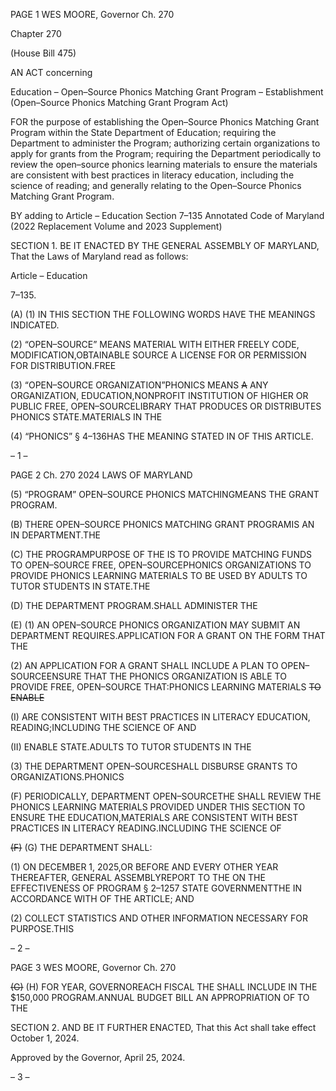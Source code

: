 PAGE 1
WES MOORE, Governor Ch. 270

Chapter 270

(House Bill 475)

AN ACT concerning

Education – Open–Source Phonics Matching Grant Program – Establishment
(Open–Source Phonics Matching Grant Program Act)

FOR the purpose of establishing the Open–Source Phonics Matching Grant Program within
the State Department of Education; requiring the Department to administer the
Program; authorizing certain organizations to apply for grants from the Program;
requiring the Department periodically to review the open–source phonics learning
materials to ensure the materials are consistent with best practices in literacy
education, including the science of reading; and generally relating to the
Open–Source Phonics Matching Grant Program.

BY adding to
Article – Education
Section 7–135
Annotated Code of Maryland
(2022 Replacement Volume and 2023 Supplement)

SECTION 1. BE IT ENACTED BY THE GENERAL ASSEMBLY OF MARYLAND,
That the Laws of Maryland read as follows:

Article – Education

7–135.

(A) (1) IN THIS SECTION THE FOLLOWING WORDS HAVE THE MEANINGS
INDICATED.

(2) “OPEN–SOURCE” MEANS MATERIAL WITH EITHER FREELY
CODE, MODIFICATION,OBTAINABLE SOURCE A LICENSE FOR OR PERMISSION FOR
DISTRIBUTION.FREE

(3) “OPEN–SOURCE ORGANIZATION”PHONICS MEANS ~~A~~ ANY
ORGANIZATION, EDUCATION,NONPROFIT INSTITUTION OF HIGHER OR PUBLIC
FREE, OPEN–SOURCELIBRARY THAT PRODUCES OR DISTRIBUTES PHONICS
STATE.MATERIALS IN THE

(4) “PHONICS” § 4–136HAS THE MEANING STATED IN OF THIS
ARTICLE.

– 1 –

PAGE 2
Ch. 270 2024 LAWS OF MARYLAND

(5) “PROGRAM” OPEN–SOURCE PHONICS MATCHINGMEANS THE
GRANT PROGRAM.

(B) THERE OPEN–SOURCE PHONICS MATCHING GRANT PROGRAMIS AN IN
DEPARTMENT.THE

(C) THE PROGRAMPURPOSE OF THE IS TO PROVIDE MATCHING FUNDS TO
OPEN–SOURCE FREE, OPEN–SOURCEPHONICS ORGANIZATIONS TO PROVIDE
PHONICS LEARNING MATERIALS TO BE USED BY ADULTS TO TUTOR STUDENTS IN
STATE.THE

(D) THE DEPARTMENT PROGRAM.SHALL ADMINISTER THE

(E) (1) AN OPEN–SOURCE PHONICS ORGANIZATION MAY SUBMIT AN
DEPARTMENT REQUIRES.APPLICATION FOR A GRANT ON THE FORM THAT THE

(2) AN APPLICATION FOR A GRANT SHALL INCLUDE A PLAN TO
OPEN–SOURCEENSURE THAT THE PHONICS ORGANIZATION IS ABLE TO PROVIDE
FREE, OPEN–SOURCE THAT:PHONICS LEARNING MATERIALS ~~TO~~ ~~ENABLE~~

(I) ARE CONSISTENT WITH BEST PRACTICES IN LITERACY
EDUCATION, READING;INCLUDING THE SCIENCE OF AND

(II) ENABLE STATE.ADULTS TO TUTOR STUDENTS IN THE

(3) THE DEPARTMENT OPEN–SOURCESHALL DISBURSE GRANTS TO
ORGANIZATIONS.PHONICS

(F) PERIODICALLY, DEPARTMENT OPEN–SOURCETHE SHALL REVIEW THE
PHONICS LEARNING MATERIALS PROVIDED UNDER THIS SECTION TO ENSURE THE
EDUCATION,MATERIALS ARE CONSISTENT WITH BEST PRACTICES IN LITERACY
READING.INCLUDING THE SCIENCE OF

~~(F)~~ (G) THE DEPARTMENT SHALL:

(1) ON DECEMBER 1, 2025,OR BEFORE AND EVERY OTHER YEAR
THEREAFTER, GENERAL ASSEMBLYREPORT TO THE ON THE EFFECTIVENESS OF
PROGRAM § 2–1257 STATE GOVERNMENTTHE IN ACCORDANCE WITH OF THE
ARTICLE; AND

(2) COLLECT STATISTICS AND OTHER INFORMATION NECESSARY FOR
PURPOSE.THIS

– 2 –

PAGE 3
WES MOORE, Governor Ch. 270

~~(G)~~ (H) FOR YEAR, GOVERNOREACH FISCAL THE SHALL INCLUDE IN THE
$150,000 PROGRAM.ANNUAL BUDGET BILL AN APPROPRIATION OF TO THE

SECTION 2. AND BE IT FURTHER ENACTED, That this Act shall take effect
October 1, 2024.

Approved by the Governor, April 25, 2024.

– 3 –